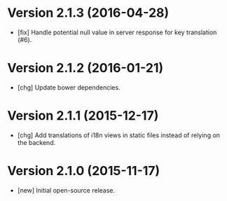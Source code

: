# Version 2.1.3 (2016-04-28)

* [fix] Handle potential null value in server response for key translation (#6).

# Version 2.1.2 (2016-01-21)

* [chg] Update bower dependencies.

# Version 2.1.1 (2015-12-17)

* [chg] Add translations of i18n views in static files instead of relying on the backend.

# Version 2.1.0 (2015-11-17)

* [new] Initial open-source release.
